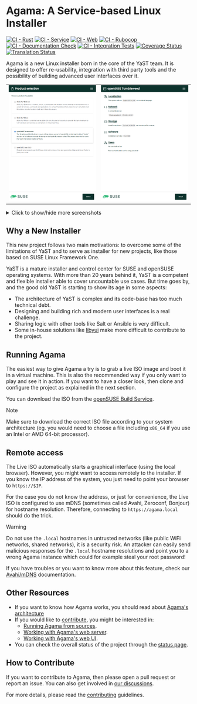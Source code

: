 # Agama: A Service-based Linux Installer

[![CI - Rust](https://github.com/openSUSE/agama/actions/workflows/ci-rust.yml/badge.svg)](https://github.com/openSUSE/agama/actions/workflows/ci-rust.yml)
[![CI - Service](https://github.com/openSUSE/agama/actions/workflows/ci-service.yml/badge.svg)](https://github.com/openSUSE/agama/actions/workflows/ci-service.yml)
[![CI - Web](https://github.com/openSUSE/agama/actions/workflows/ci-web.yml/badge.svg)](https://github.com/openSUSE/agama/actions/workflows/ci-web.yml)
[![CI - Rubocop](https://github.com/openSUSE/agama/actions/workflows/ci-rubocop.yml/badge.svg)](https://github.com/openSUSE/agama/actions/workflows/ci-rubocop.yml)
[![CI - Documentation Check](https://github.com/openSUSE/agama/actions/workflows/ci-doc-check.yml/badge.svg)](https://github.com/openSUSE/agama/actions/workflows/ci-doc-check.yml)
[![CI - Integration Tests](https://github.com/openSUSE/agama/actions/workflows/ci-integration-tests.yml/badge.svg)](https://github.com/openSUSE/agama/actions/workflows/ci-integration-tests.yml)
[![Coverage Status](https://coveralls.io/repos/github/openSUSE/agama/badge.svg?branch=master)](https://coveralls.io/github/openSUSE/agama?branch=master)
[![Translation Status](https://l10n.opensuse.org/widgets/agama/-/agama-web/svg-badge.svg)](https://l10n.opensuse.org/engage/agama/)

Agama is a new Linux installer born in the core of the YaST team. It is designed to offer
re-usability, integration with third party tools and the possibility of building advanced user
interfaces over it.

|                                                                      |                                                                 |
| -------------------------------------------------------------------- | --------------------------------------------------------------- |
| ![Product selection](./doc/images/screenshots/product-selection.png) | ![Installation overview](./doc/images/screenshots/overview.png) |

<details>
<summary>Click to show/hide more screenshots</summary>

---

|                                                              |                                                                |
| ------------------------------------------------------------ | -------------------------------------------------------------- |
| ![Software page](./doc/images/screenshots/software-page.png) | ![Storage settings](./doc/images/screenshots/storage-page.png) |

|                                                        |                                                                 |
| ------------------------------------------------------ | --------------------------------------------------------------- |
| ![Installing](./doc/images/screenshots/installing.png) | ![Installation finished](./doc/images/screenshots/finished.png) |

</details>

## Why a New Installer

This new project follows two main motivations: to overcome some of the limitations of YaST and to
serve as installer for new projects, like those based on SUSE Linux Framework One.

YaST is a mature installer and control center for SUSE and openSUSE operating systems. With more
than 20 years behind it, YaST is a competent and flexible installer able to cover uncountable use
cases. But time goes by, and the good old YaST is starting to show its age in some aspects:

- The architecture of YaST is complex and its code-base has too much technical debt.
- Designing and building rich and modern user interfaces is a real challenge.
- Sharing logic with other tools like Salt or Ansible is very difficult.
- Some in-house solutions like [libyui](https://github.com/libyui/libyui) make more difficult to
  contribute to the project.

## Running Agama

The easiest way to give Agama a try is to grab a live ISO image and boot it in a virtual machine.
This is also the recommended way if you only want to play and see it in action. If you want to have
a closer look, then clone and configure the project as explained in the next section.

You can download the ISO from the
[openSUSE Build Service](https://download.opensuse.org/repositories/systemsmanagement:/Agama:/Devel/images/iso/).

> [!NOTE]
> Make sure to download the correct ISO file according to your system architecture (eg. you would
> need to choose a file including `x86_64` if you use an Intel or AMD 64-bit processor).

## Remote access

The Live ISO automatically starts a graphical interface (using the local browser). However, you
might want to access remotely to the installer. If you know the IP address of the system, you just
need to point your browser to `https://$IP`.

For the case you do not know the address, or just for convenience, the Live ISO is configured to use
mDNS (sometimes called Avahi, Zeroconf, Bonjour) for hostname resolution. Therefore, connecting to
`https://agama.local` should do the trick.

> [!WARNING]
> Do not use the `.local` hostnames in untrusted networks (like public WiFi networks, shared
> networks), it is a security risk. An attacker can easily send malicious responses for the `.local`
> hostname resolutions and point you to a wrong Agama instance which could for example steal your
> root password!

If you have troubles or you want to know more about this feature, check our
[Avahi/mDNS](./doc/avahi.md) documentation.

## Other Resources

- If you want to know how Agama works, you should read about
  [Agama's architecture](/doc/architecture.md)
- If you would like to [contribute](#how-to-contribute), you might be interested in:
  - [Running Agama from sources](./doc/running.md).
  - [Working with Agama's web server](./rust/WEB-SERVER.md).
  - [Working with Agama's web UI](./web/README.md).
- You can check the overall status of the project through the [status page](/STATUS.md).

## How to Contribute

If you want to contribute to Agama, then please open a pull request or report an issue. You can also
get involved in [our discussions](https://github.com/openSUSE/agama/discussions).

For more details, please read the [contributing](CONTRIBUTING.md) guidelines.

